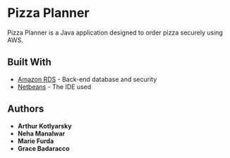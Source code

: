 # Pizza Planner

Pizza Planner is a Java application designed to order pizza securely using AWS.

## Built With

* [Amazon RDS](https://aws.amazon.com/rds/) - Back-end database and security
* [Netbeans](https://netbeans.org/) - The IDE used

## Authors

* **Arthur Kotlyarsky**
* **Neha Manalwar**
* **Marie Furda**
* **Grace Badaracco**
